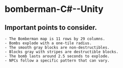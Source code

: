 # bomberman-C#--Unity


## Important points to consider.

    - The Bomberman map is 11 rows by 29 columns.
    - Bombs explode with a one-tile radius.
    - The smooth gray blocks are non-destructibles.
    - Blocks gray with stripes are destructible blocks.
    - The bomb lasts around 2.5 seconds to explode.
    - NPCs follow a specific pattern that can vary.

